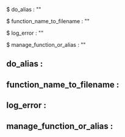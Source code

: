 
$ do_alias  : ""

$ function_name_to_filename  : ""

$ log_error  : ""

$ manage_function_or_alias  : ""



## do_alias  :



## function_name_to_filename  :



## log_error  :



## manage_function_or_alias  :


